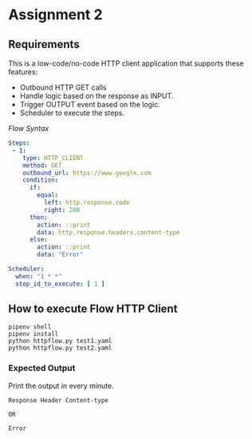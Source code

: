 # Assignment 2

## Requirements

This is a low-code/no-code HTTP client application that supports these features:

* Outbound HTTP GET calls
* Handle logic based on the response as INPUT.
* Trigger OUTPUT event based on the logic.
* Scheduler to execute the steps.

_Flow Syntax_

```yaml
Steps:
 - 1:
    type: HTTP_CLIENT
    method: GET
    outbound_url: https://www.google.com
    condition:
      if:
        equal:
          left: http.response.code
          right: 200
      then:
        action: ::print
        data: http.response.headers.content-type
      else:
        action: ::print
        data: "Error"

Scheduler:
  when: "1 * *"
  step_id_to_execute: [ 1 ]
```

## How to execute Flow HTTP Client

```
pipenv shell
pipenv install
python httpflow.py test1.yaml
python httpflow.py test2.yaml
```

### Expected Output

Print the output in every minute.

```
Response Header Content-type

OR

Error
```
